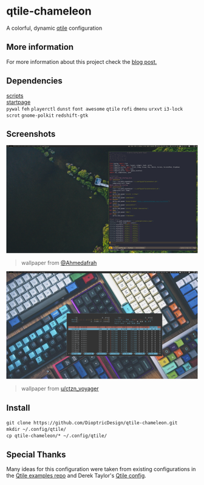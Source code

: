 # qtile-chameleon
A colorful, dynamic [qtile](https://github.com/qtile/qtile) configuration
## More information
For more information about this project check the [blog post.](https://wp.me/p8j8Cr-qe) 
## Dependencies
[scripts](https://github.com/DioptricDesign/scripts)<br>
[startpage](https://github.com/DioptricDesign/min-startpage)<br> 
`pywal` `feh`  `playerctl` `dunst` `font awesome` `qtile` `rofi`  `dmenu` `urxvt` `i3-lock` `scrot` `gnome-polkit` `redshift-gtk`  
## Screenshots
![qtile config](screens/2021-08-09-122122_1920x1080_scrot.png)
> wallpaper from [@Ahmedafrah](https://unsplash.com/photos/UWCIzF2gkdg)

![qtile config](screens/2021-08-09-120326_1920x1080_scrot.png)
> wallpaper from  [u/ctzn_voyager](https://www.reddit.com/r/MechanicalKeyboards/comments/4vh8ui/photo_its_getting_crowded_in_here/) 
## Install
`git clone https://github.com/DioptricDesign/qtile-chameleon.git`\
`mkdir ~/.config/qtile/`\
`cp qtile-chameleon/* ~/.config/qtile/`
## Special Thanks
Many ideas for this configuration were taken from existing configurations in the [Qtile examples repo](https://github.com/qtile/qtile-examples) and Derek Taylor's [Qtile config](https://gitlab.com/dwt1/dotfiles/-/tree/master/.config/qtile). 
